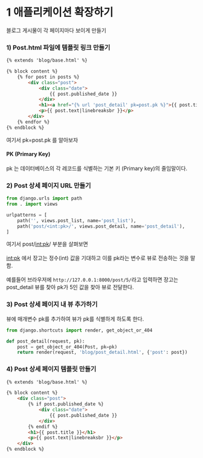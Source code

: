# 1 애플리케이션 확장하기
블로그 게시물이 각 페이지마다 보이게 만들기

### 1) Post.html 파일에 템플릿 링크 만들기
```html
{% extends 'blog/base.html' %}                                                              # 첫 페이지

{% block content %}
    {% for post in posts %}
        <div class="post">
            <div class="date">
                {{ post.published_date }}
            </div>
            <h1><a href="{% url 'post_detail' pk=post.pk %}">{{ post.title }}</a></h1>      # 템플릿 링크 만들기
            <p>{{ post.text|linebreaksbr }}</p>
        </div>
    {% endfor %}
{% endblock %}
```
여기서 pk=post.pk 를 알아보자

#### PK (Primary Key)
pk 는 데이터베이스의 각 레코드를 식별하는 기본 키 (Primary key)의 줄임말이다.

### 2) Post 상세 페이지 URL 만들기
```python
from django.urls import path
from . import views

urlpatterns = [
    path('', views.post_list, name='post_list'),
    path('post/<int:pk>/', views.post_detail, name='post_detail'),
]
```
여기서 post/<int:pk>/ 부분을 살펴보면<br/><br/>
<int:pk> 에서 장고는 정수(int) 값을 기대하고 이를 pk라는 변수로 뷰로 전송하는 것을 말함.<br/><br/>
예를들어 브라우저에 `http://127.0.0.1:8000/post/5/`라고 입력하면 장고는 post_detail 뷰를 찾아 pk가 5인 값을 찾아 뷰로 전달한다.

### 3) Post 상세 페이지 내 뷰 추가하기
뷰에 매개변수 pk를 추가하여 뷰가 pk를 식별하게 하도록 한다.
```python
from django.shortcuts import render, get_object_or_404

def post_detail(request, pk):
    post = get_object_or_404(Post, pk=pk)
    return render(request, 'blog/post_detail.html', {'post': post})
```

### 4) Post 상세 페이지 템플릿 만들기
```html
{% extends 'blog/base.html' %}

{% block content %}
    <div class="post">
        {% if post.published_date %}
            <div class="date">
                {{ post.published_date }}
            </div>
        {% endif %}
        <h1>{{ post.title }}</h1>
        <p>{{ post.text|linebreaksbr }}</p>
    </div>
{% endblock %}
```

